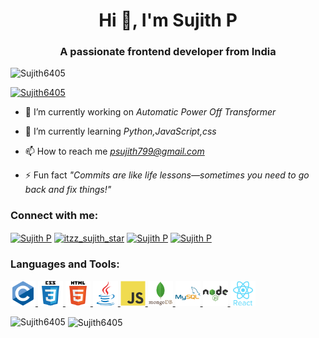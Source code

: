 <h1 align="center">Hi 👋, I'm Sujith P</h1>
<h3 align="center">A passionate frontend developer from India</h3>

<p align="left"> <img src="https://komarev.com/ghpvc/?username=uthayan45&label=Profile%20views&color=0e75b6&style=flat" alt="Sujith6405" /> </p>

<p align="left"> <a href="https://github.com/ryo-ma/github-profile-trophy"><img src="https://github-profile-trophy.vercel.app/?username=uthayan45" alt="Sujith6405" /></a> </p>

- 🔭 I’m currently working on *Automatic Power Off Transformer*

- 🌱 I’m currently learning *Python,JavaScript,css*

- 📫 How to reach me *psujith799@gmail.com*

- ⚡ Fun fact *"Commits are like life lessons—sometimes you need to go back and fix things!"*

<h3 align="left">Connect with me:</h3>
<p align="left">
<a href="https://linkedin.com/in/Sujith P" target="blank"><img align="center" src="https://raw.githubusercontent.com/rahuldkjain/github-profile-readme-generator/master/src/images/icons/Social/linked-in-alt.svg" alt="Sujith P" height="30" width="40" /></a>
<a href="https://instagram.com/itzz_sujith_star" target="blank"><img align="center" src="https://raw.githubusercontent.com/rahuldkjain/github-profile-readme-generator/master/src/images/icons/Social/instagram.svg" alt="itzz_sujith_star" height="30" width="40" /></a>
<a href="https://www.hackerrank.com/Sujith P" target="blank"><img align="center" src="https://raw.githubusercontent.com/rahuldkjain/github-profile-readme-generator/master/src/images/icons/Social/hackerrank.svg" alt="Sujith P" height="30" width="40" /></a>
<a href="https://www.leetcode.com/Sujith P" target="blank"><img align="center" src="https://raw.githubusercontent.com/rahuldkjain/github-profile-readme-generator/master/src/images/icons/Social/leet-code.svg" alt="Sujith P" height="30" width="40" /></a>
</p>

<h3 align="left">Languages and Tools:</h3>
<p align="left"> <a href="https://www.cprogramming.com/" target="_blank" rel="noreferrer"> <img src="https://raw.githubusercontent.com/devicons/devicon/master/icons/c/c-original.svg" alt="c" width="40" height="40"/> </a> <a href="https://www.w3schools.com/css/" target="_blank" rel="noreferrer"> <img src="https://raw.githubusercontent.com/devicons/devicon/master/icons/css3/css3-original-wordmark.svg" alt="css3" width="40" height="40"/> </a> <a href="https://www.w3.org/html/" target="_blank" rel="noreferrer"> <img src="https://raw.githubusercontent.com/devicons/devicon/master/icons/html5/html5-original-wordmark.svg" alt="html5" width="40" height="40"/> </a> <a href="https://www.java.com" target="_blank" rel="noreferrer"> <img src="https://raw.githubusercontent.com/devicons/devicon/master/icons/java/java-original.svg" alt="java" width="40" height="40"/> </a> <a href="https://developer.mozilla.org/en-US/docs/Web/JavaScript" target="_blank" rel="noreferrer"> <img src="https://raw.githubusercontent.com/devicons/devicon/master/icons/javascript/javascript-original.svg" alt="javascript" width="40" height="40"/> </a> <a href="https://www.mongodb.com/" target="_blank" rel="noreferrer"> <img src="https://raw.githubusercontent.com/devicons/devicon/master/icons/mongodb/mongodb-original-wordmark.svg" alt="mongodb" width="40" height="40"/> </a> <a href="https://www.mysql.com/" target="_blank" rel="noreferrer"> <img src="https://raw.githubusercontent.com/devicons/devicon/master/icons/mysql/mysql-original-wordmark.svg" alt="mysql" width="40" height="40"/> </a> <a href="https://nodejs.org" target="_blank" rel="noreferrer"> <img src="https://raw.githubusercontent.com/devicons/devicon/master/icons/nodejs/nodejs-original-wordmark.svg" alt="nodejs" width="40" height="40"/> </a> <a href="https://reactjs.org/" target="_blank" rel="noreferrer"> <img src="https://raw.githubusercontent.com/devicons/devicon/master/icons/react/react-original-wordmark.svg" alt="react" width="40" height="40"/> </a> </p>

<p><img align="left" src="https://github-readme-stats.vercel.app/api/top-langs?username=Sujith6405&show_icons=true&locale=en&layout=compact" alt="Sujith6405" /></p>

<p>&nbsp;<img align="center" src="https://github-readme-stats.vercel.app/api?username=Sujith6405&show_icons=true&locale=en" alt="Sujith6405" /></p>
